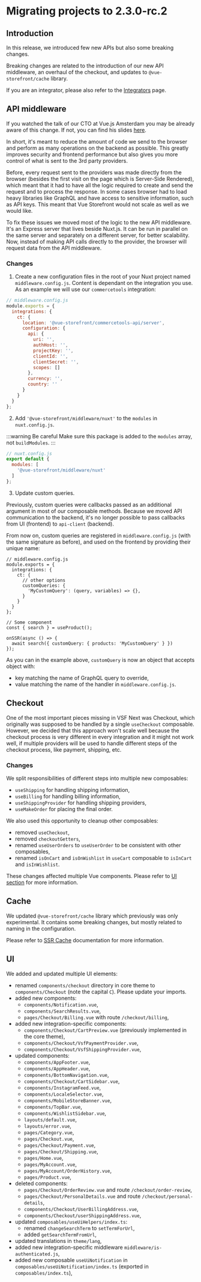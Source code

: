 # Migrating projects to 2.3.0-rc.2

## Introduction

In this release, we introduced few new APIs but also some breaking changes.

Breaking changes are related to the introduction of our new API middleware, an overhaul of the checkout, and updates to `@vue-storefront/cache` library.

If you are an integrator, please also refer to the [Integrators](./integrators.md) page.

## API middleware

If you watched the talk of our CTO at Vue.js Amsterdam you may be already aware of this change. If not, you can find his slides [here](https://slides.com/filiprakowski/vuejs-amsterdam-2021).

In short, it's meant to reduce the amount of code we send to the browser and perform as many operations on the backend as possible. This greatly improves security and frontend performance but also gives you more control of what is sent to the 3rd party providers.

Before, every request sent to the providers was made directly from the browser (besides the first visit on the page which is Server-Side Rendered), which meant that it had to have all the logic required to create and send the request and to process the response. In some cases browser had to load heavy libraries like GraphQL and have access to sensitive information, such as API keys.
This meant that Vue Storefront would not scale as well as we would like.

To fix these issues we moved most of the logic to the new API middleware. It's an Express server that lives beside Nuxt.js. It can be run in parallel on the same server and separately on a different server, for better scalability.
Now, instead of making API calls directly to the provider, the browser will request data from the API middleware.

### Changes

1. Create a new configuration files in the root of your Nuxt project named `middleware.config.js`. Content is dependant on the integration you use. As an example we will use our `commercetools` integration:

```javascript
// middleware.config.js
module.exports = {
  integrations: {
    ct: {
      location: '@vue-storefront/commercetools-api/server',
      configuration: {
        api: {
          uri: '',
          authHost: '',
          projectKey: '',
          clientId: '',
          clientSecret: '',
          scopes: []
        },
        currency: '',
        country: ''
      }
    }
  }
};

```

2. Add `'@vue-storefront/middleware/nuxt'` to the `modules` in `nuxt.config.js`.

:::warning Be careful
Make sure this package is added to the `modules` array, not `buildModules`.
:::

```javascript
// nuxt.config.js
export default {
  modules: [
    '@vue-storefront/middleware/nuxt'
  ]
};
```

3. Update custom queries.

Previously, custom queries were callbacks passed as an additional argument in most of our composable methods. Because we moved API communication to the backend, it's no longer possible to pass callbacks from UI (frontend) to `api-client` (backend).

From now on, custom queries are registered in `middleware.config.js` (with the same signature as before), and used on the frontend by providing their unique name:

```javascript{7,17}
// middleware.config.js
module.exports = {
  integrations: {
    ct: {
      // other options
      customQueries: {
        'MyCustomQuery': (query, variables) => {},
      }
    }
  }
};

// Some component
const { search } = useProduct();

onSSR(async () => {
  await search({ customQuery: { products: 'MyCustomQuery' } })
});
```

As you can in the example above, `customQuery` is now an object that accepts object with:
- key matching the name of GraphQL query to override,
- value matching the name of the handler in `middleware.config.js`.

## Checkout

One of the most important pieces missing in VSF Next was Checkout, which originally was supposed to be handled by a single `useCheckout` composable. However, we decided that this approach won't scale well because the checkout process is very different in every integration and it might not work well, if multiple providers will be used to handle different steps of the checkout process, like payment, shipping, etc.

### Changes

We split responsibilities of different steps into multiple new composables:

- `useShipping` for handling shipping information,
- `useBilling` for handling billing information,
- `useShippingProvider` for handling shipping providers,
- `useMakeOrder` for placing the final order.

We also used this opportunity to cleanup other composables:
- removed `useCheckout`,
- removed `checkoutGetters`,
- renamed `useUserOrders` to `useUserOrder` to be consistent with other composables,
- renamed `isOnCart` and `isOnWishlist` in `useCart` composable to `isInCart` and `isInWishlist`.

These changes affected multiple Vue components. Please refer to [UI section](#ui) for more information.

## Cache

We updated `@vue-storefront/cache` library which previously was only experimental. It contains some breaking changes, but mostly related to naming in the configuration.

Please refer to [SSR Cache](../../advanced/ssr-cache.md) documentation for more information.

## UI

We added and updated multiple UI elements:

- renamed `components/checkout` directory in core theme to `components/Checkout` (note the capital `C`). Please update your imports.
- added new components:
  - `components/Notification.vue`,
  - `components/SearchResults.vue`,
  - `pages/Checkout/Billing.vue` with route `/checkout/billing`,
- added new integration-specific components:
  - `components/Checkout/CartPreview.vue` (previously implemented in the core theme),
  - `components/Checkout/VsfPaymentProvider.vue`,
  - `components/Checkout/VsfShippingProvider.vue`,
- updated components:
  - `components/AppFooter.vue`,
  - `components/AppHeader.vue`,
  - `components/BottomNavigation.vue`,
  - `components/Checkout/CartSidebar.vue`,
  - `components/InstagramFeed.vue`,
  - `components/LocaleSelector.vue`,
  - `components/MobileStoreBanner.vue`,
  - `components/TopBar.vue`,
  - `components/WishlistSidebar.vue`,
  - `layouts/default.vue`,
  - `layouts/error.vue`,
  - `pages/Category.vue`,
  - `pages/Checkout.vue`,
  - `pages/Checkout/Payment.vue`,
  - `pages/Checkout/Shipping.vue`,
  - `pages/Home.vue`,
  - `pages/MyAccount.vue`,
  - `pages/MyAccount/OrderHistory.vue`,
  - `pages/Product.vue`,
- deleted components:
  - `pages/Checkout/OrderReview.vue` and route `/checkout/order-review`,
  - `pages/Checkout/PersonalDetails.vue` and route `/checkout/personal-details`,
  - `components/Checkout/UserBillingAddress.vue`,
  - `components/Checkout/userShippingAddress.vue`,
- updated `composables/useUiHelpers/index.ts`:
  - renamed `changeSearchTerm` to `setTermForUrl`,
  - added `getSearchTermFromUrl`,
- updated translations in `theme/lang`,
- added new integration-specific middleware `middleware/is-authenticated.js`,
- added new composable `useUiNotification` in `composables/useUiNotification/index.ts` (exported in `composables/index.ts`),

